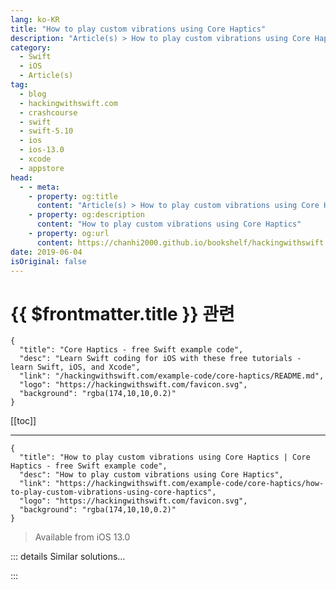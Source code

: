 ```yaml
---
lang: ko-KR
title: "How to play custom vibrations using Core Haptics"
description: "Article(s) > How to play custom vibrations using Core Haptics"
category:
  - Swift
  - iOS
  - Article(s)
tag: 
  - blog
  - hackingwithswift.com
  - crashcourse
  - swift
  - swift-5.10
  - ios
  - ios-13.0
  - xcode
  - appstore
head:
  - - meta:
    - property: og:title
      content: "Article(s) > How to play custom vibrations using Core Haptics"
    - property: og:description
      content: "How to play custom vibrations using Core Haptics"
    - property: og:url
      content: https://chanhi2000.github.io/bookshelf/hackingwithswift.com/example-code/core-haptics/how-to-play-custom-vibrations-using-core-haptics.html
date: 2019-06-04
isOriginal: false
---
```


# {{ $frontmatter.title }} 관련

```component VPCard
{
  "title": "Core Haptics - free Swift example code",
  "desc": "Learn Swift coding for iOS with these free tutorials - learn Swift, iOS, and Xcode",
  "link": "/hackingwithswift.com/example-code/core-haptics/README.md",
  "logo": "https://hackingwithswift.com/favicon.svg",
  "background": "rgba(174,10,10,0.2)"
}
```

[[toc]]

---

```component VPCard
{
  "title": "How to play custom vibrations using Core Haptics | Core Haptics - free Swift example code",
  "desc": "How to play custom vibrations using Core Haptics",
  "link": "https://hackingwithswift.com/example-code/core-haptics/how-to-play-custom-vibrations-using-core-haptics",
  "logo": "https://hackingwithswift.com/favicon.svg",
  "background": "rgba(174,10,10,0.2)"
}
```

> Available from iOS 13.0

<!-- 
Core Haptics lets us define a variety of vibrations and sound effects that trigger with precise timing and behaviors, all powered by the iPhone’s Taptic Engine. These behaviors are somewhat hard to define with words, and are best *felt* rather than *described*, but the words Apple uses are things like “intensity” (the relative strength of the vibration) and “sharpness” (whether it’s a dull tap or a more precise one).

To try it out for yourself, first import Core Haptics, then create a property to store an instance of the main Core Haptics engine:

```swift
var engine: CHHapticEngine?
```

Before you try to create an instance of that engine, you should make sure haptics are supported on the current device using code like this:

```swift
guard CHHapticEngine.capabilitiesForHardware().supportsHaptics else { return }
```

But if that passes you’re safe to create and start your haptic engine. This might be inside `viewDidLoad()`, for example:

```swift
guard CHHapticEngine.capabilitiesForHardware().supportsHaptics else { return }

do {
    engine = try CHHapticEngine()
    try engine?.start()
} catch {
    print("There was an error creating the engine: \(error.localizedDescription)")
}
```

It’s not *required*, but at the same time you might also want to assign closures to the `stoppedHandler` and `resetHandler` properties of your engine, like this:

```swift
// The engine stopped; print out why
engine?.stoppedHandler = { reason in
    print("The engine stopped: \(reason)")
}

// If something goes wrong, attempt to restart the engine immediately
engine?.resetHandler = { [weak self] in
    print("The engine reset")

    do {
        try self?.engine?.start()
    } catch {
        print("Failed to restart the engine: \(error)")
    }
}
```

Finally you’re all set to start making haptic effects. For example, this creates one strong, sharp tap whenever you touch the screen:

```swift
override func touchesBegan(_ touches: Set<UITouch>, with event: UIEvent?) {
    guard CHHapticEngine.capabilitiesForHardware().supportsHaptics else { return }

    let intensity = CHHapticEventParameter(parameterID: .hapticIntensity, value: 1)
    let sharpness = CHHapticEventParameter(parameterID: .hapticSharpness, value: 1)
    let event = CHHapticEvent(eventType: .hapticTransient, parameters: [intensity, sharpness], relativeTime: 0)

    do {
        let pattern = try CHHapticPattern(events: [event], parameters: [])
        let player = try engine?.makePlayer(with: pattern)
        try player?.start(atTime: 0)
    } catch {
        print("Failed to play pattern: \(error.localizedDescription).")
    }
}
```

For something more exciting you can create a series of events and pass in various values for their `relativeTime` so they either overlap or play in a sequence.

For example, this creates a series of taps, starting strong and sharp and fading away to weak and dull over a second:

```swift
override func touchesBegan(_ touches: Set<UITouch>, with event: UIEvent?) {
    guard CHHapticEngine.capabilitiesForHardware().supportsHaptics else { return }

    var events = [CHHapticEvent]()

    for i in stride(from: 0, to: 1, by: 0.1) {
        let intensity = CHHapticEventParameter(parameterID: .hapticIntensity, value: Float(1 - i))
        let sharpness = CHHapticEventParameter(parameterID: .hapticSharpness, value: Float(1 - i))
        let event = CHHapticEvent(eventType: .hapticTransient, parameters: [intensity, sharpness], relativeTime: i)
        events.append(event)
    }

    do {
        let pattern = try CHHapticPattern(events: events, parameters: [])
        let player = try engine?.makePlayer(with: pattern)
        try player?.start(atTime: 0)
    } catch {
        print("Failed to play pattern: \(error.localizedDescription).")
    }
}
```

And this taps out the Morse code for SOS (...---...) on the Taptic engine by mixing transient events (brief taps) with continuous events (long buzzes over a period of time):

```swift
override func touchesBegan(_ touches: Set<UITouch>, with event: UIEvent?) {
    guard CHHapticEngine.capabilitiesForHardware().supportsHaptics else { return }

    let short1 = CHHapticEvent(eventType: .hapticTransient, parameters: [], relativeTime: 0)
    let short2 = CHHapticEvent(eventType: .hapticTransient, parameters: [], relativeTime: 0.2)
    let short3 = CHHapticEvent(eventType: .hapticTransient, parameters: [], relativeTime: 0.4)
    let long1 = CHHapticEvent(eventType: .hapticContinuous, parameters: [], relativeTime: 0.6, duration: 0.5)
    let long2 = CHHapticEvent(eventType: .hapticContinuous, parameters: [], relativeTime: 1.2, duration: 0.5)
    let long3 = CHHapticEvent(eventType: .hapticContinuous, parameters: [], relativeTime: 1.8, duration: 0.5)
    let short4 = CHHapticEvent(eventType: .hapticTransient, parameters: [], relativeTime: 2.4)
    let short5 = CHHapticEvent(eventType: .hapticTransient, parameters: [], relativeTime: 2.6)
    let short6 = CHHapticEvent(eventType: .hapticTransient, parameters: [], relativeTime: 2.8)

    do {
        let pattern = try CHHapticPattern(events: [short1, short2, short3, long1, long2, long3, short4, short5, short6], parameters: [])
        let player = try engine?.makePlayer(with: pattern)
        try player?.start(atTime: 0)
    } catch {
        print("Failed to play pattern: \(error.localizedDescription).")
    }
}
```

Notice how I’ve specified all the `relativeTime` parameters so they are spaced roughly correctly for the sequence I want.

-->

::: details Similar solutions…

<!--
/example-code/media/how-to-play-sounds-using-avaudioplayer">How to play sounds using AVAudioPlayer 
/example-code/media/how-to-play-videos-using-avplayerviewcontroller">How to play videos using AVPlayerViewController 
/example-code/xcode/how-to-make-xcode-play-sounds-while-debugging">How to make Xcode play sounds while debugging 
/quick-start/swiftui/how-to-play-movies-with-videoplayer">How to play movies with VideoPlayer 
/example-code/core-haptics/how-to-modify-haptic-events-over-time-using-chhapticparametercurve">How to modify haptic events over time using CHHapticParameterCurve</a>
-->

:::

